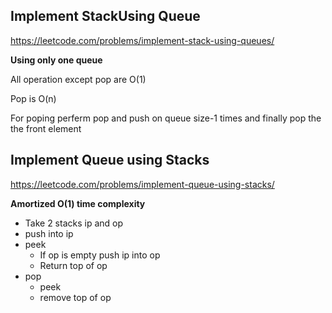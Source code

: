 ## Implement StackUsing Queue
https://leetcode.com/problems/implement-stack-using-queues/

**Using only one queue**

All operation except pop are O(1)

Pop is O(n)

For poping perferm pop and push on queue size-1 times and finally pop the the front element

## Implement Queue using Stacks
https://leetcode.com/problems/implement-queue-using-stacks/

**Amortized O(1) time complexity**

* Take 2 stacks ip and op
* push into ip
* peek
  * If op is empty push ip into op
  * Return top of op
* pop
  * peek
  * remove top of op

